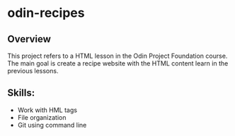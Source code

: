 # odin-recipes

## Overview
This project refers to a HTML lesson in the Odin Project Foundation course. The main goal is create a recipe website with the HTML content learn in the previous lessons. 

## Skills:

* Work with HML tags
* File organization
* Git using command line
